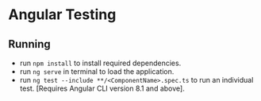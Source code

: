 # Angular Testing
## Running
* run `npm install` to install required dependencies.
* run `ng serve` in terminal to load the application.
* run `ng test --include **/<ComponentName>.spec.ts` to run an individual test. [Requires Angular CLI version 8.1 and above].